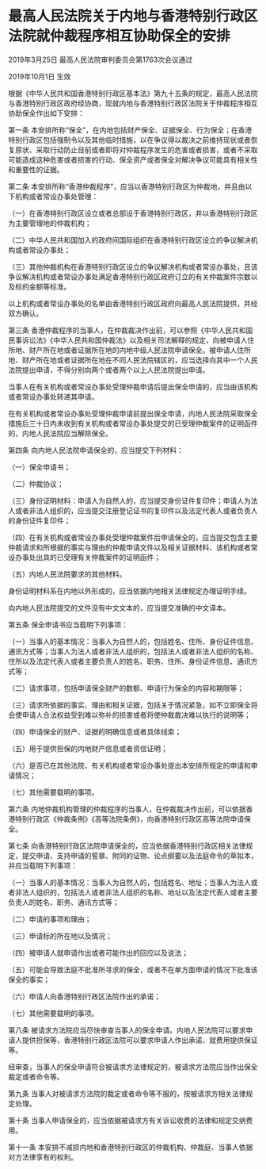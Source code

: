 # 最高人民法院关于内地与香港特别行政区法院就仲裁程序相互协助保全的安排

2019年3月25日 最高人民法院审判委员会第1763次会议通过

2019年10月1日 生效

<!-- INFO END -->

根据《中华人民共和国香港特别行政区基本法》第九十五条的规定，最高人民法院与香港特别行政区政府经协商，现就内地与香港特别行政区法院关于仲裁程序相互协助保全作出如下安排：

第一条 本安排所称“保全”，在内地包括财产保全、证据保全、行为保全；在香港特别行政区包括强制令以及其他临时措施，以在争议得以裁决之前维持现状或者恢复原状、采取行动防止目前或者即将对仲裁程序发生的危害或者损害，或者不采取可能造成这种危害或者损害的行动、保全资产或者保全对解决争议可能具有相关性和重要性的证据。

第二条 本安排所称“香港仲裁程序”，应当以香港特别行政区为仲裁地，并且由以下机构或者常设办事处管理：

（一）在香港特别行政区设立或者总部设于香港特别行政区，并以香港特别行政区为主要管理地的仲裁机构；

（二）中华人民共和国加入的政府间国际组织在香港特别行政区设立的争议解决机构或者常设办事处；

（三）其他仲裁机构在香港特别行政区设立的争议解决机构或者常设办事处，且该争议解决机构或者常设办事处满足香港特别行政区政府订立的有关仲裁案件宗数以及标的金额等标准。

以上机构或者常设办事处的名单由香港特别行政区政府向最高人民法院提供，并经双方确认。

第三条 香港仲裁程序的当事人，在仲裁裁决作出前，可以参照《中华人民共和国民事诉讼法》《中华人民共和国仲裁法》以及相关司法解释的规定，向被申请人住所地、财产所在地或者证据所在地的内地中级人民法院申请保全。被申请人住所地、财产所在地或者证据所在地在不同人民法院辖区的，应当选择向其中一个人民法院提出申请，不得分别向两个或者两个以上人民法院提出申请。

当事人在有关机构或者常设办事处受理仲裁申请后提出保全申请的，应当由该机构或者常设办事处转递其申请。

在有关机构或者常设办事处受理仲裁申请前提出保全申请，内地人民法院采取保全措施后三十日内未收到有关机构或者常设办事处提交的已受理仲裁案件的证明函件的，内地人民法院应当解除保全。

第四条 向内地人民法院申请保全的，应当提交下列材料：

（一）保全申请书；

（二）仲裁协议；

（三）身份证明材料：申请人为自然人的，应当提交身份证件复印件；申请人为法人或者非法人组织的，应当提交注册登记证书的复印件以及法定代表人或者负责人的身份证件复印件；

（四）在有关机构或者常设办事处受理仲裁案件后申请保全的，应当提交包含主要仲裁请求和所根据的事实与理由的仲裁申请文件以及相关证据材料、该机构或者常设办事处出具的已受理有关仲裁案件的证明函件；

（五）内地人民法院要求的其他材料。

身份证明材料系在内地以外形成的，应当依据内地相关法律规定办理证明手续。

向内地人民法院提交的文件没有中文文本的，应当提交准确的中文译本。

第五条 保全申请书应当载明下列事项：

（一）当事人的基本情况：当事人为自然人的，包括姓名、住所、身份证件信息、通讯方式等；当事人为法人或者非法人组织的，包括法人或者非法人组织的名称、住所以及法定代表人或者主要负责人的姓名、职务、住所、身份证件信息、通讯方式等；

（二）请求事项，包括申请保全财产的数额、申请行为保全的内容和期限等；

（三）请求所依据的事实、理由和相关证据，包括关于情况紧急，如不立即保全将会使申请人合法权益受到难以弥补的损害或者将使仲裁裁决难以执行的说明等；

（四）申请保全的财产、证据的明确信息或者具体线索；

（五）用于提供担保的内地财产信息或者资信证明；

（六）是否已在其他法院、有关机构或者常设办事处提出本安排所规定的申请和申请情况；

（七）其他需要载明的事项。

第六条 内地仲裁机构管理的仲裁程序的当事人，在仲裁裁决作出前，可以依据香港特别行政区《仲裁条例》《高等法院条例》，向香港特别行政区高等法院申请保全。

第七条 向香港特别行政区法院申请保全的，应当依据香港特别行政区相关法律规定，提交申请、支持申请的誓章、附同的证物、论点纲要以及法庭命令的草拟本，并应当载明下列事项：

（一）当事人的基本情况：当事人为自然人的，包括姓名、地址；当事人为法人或者非法人组织的，包括法人或者非法人组织的名称、地址以及法定代表人或者主要负责人的姓名、职务、通讯方式等；

（二）申请的事项和理由；

（三）申请标的所在地以及情况；

（四）被申请人就申请作出或者可能作出的回应以及说法；

（五）可能会导致法庭不批准所寻求的保全，或者不在单方面申请的情况下批准该保全的事实；

（六）申请人向香港特别行政区法院作出的承诺；

（七）其他需要载明的事项。

第八条 被请求方法院应当尽快审查当事人的保全申请。内地人民法院可以要求申请人提供担保等，香港特别行政区法院可以要求申请人作出承诺、就费用提供保证等。

经审查，当事人的保全申请符合被请求方法律规定的，被请求方法院应当作出保全裁定或者命令等。

第九条 当事人对被请求方法院的裁定或者命令等不服的，按被请求方相关法律规定处理。

第十条 当事人申请保全的，应当依据被请求方有关诉讼收费的法律和规定交纳费用。

第十一条 本安排不减损内地和香港特别行政区的仲裁机构、仲裁庭、当事人依据对方法律享有的权利。

